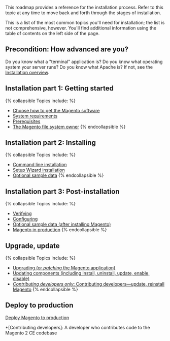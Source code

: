 <div markdown="1">

This roadmap provides a reference for the installation process. Refer to this topic at any time to move back and forth through the stages of installation.

This is a list of the most common topics you'll need for installation; the list is not comprehensive, however. You'll find additional information using the table of contents on the left side of the page.

## Precondition: How advanced are you?

Do you know what a "terminal" application is? Do you know what operating system your server runs? Do you know what Apache is? If not, see the <a href="{{page.baseurl}}install-gde/bk-install-guide.html">Installation overview</a>.

## Installation part 1: Getting started
{% collapsible Topics include: %}

*	[Choose how to get the Magento software]({{page.baseurl}}install-gde/bk-install-guide.html)
*	<a href="{{page.baseurl}}install-gde/system-requirements.html">System requirements</a>
*	<a href="{{page.baseurl}}install-gde/prereq/prereq-overview.html">Prerequisites</a>
*	<a href="{{page.baseurl}}install-gde/prereq/file-sys-perms-over.html">The Magento file system owner</a>
{% endcollapsible %}

## Installation part 2: Installing
{% collapsible Topics include: %}

*	<a href="{{page.baseurl}}install-gde/install/cli/install-cli.html">Command line installation</a>
*	<a href="{{page.baseurl}}install-gde/install/web/install-web.html">Setup Wizard installation</a>
*	<a href="{{page.baseurl}}install-gde/install/web/install-web-sample-data.html">Optional sample data</a>
{% endcollapsible %}

## Installation part 3: Post-installation
{% collapsible Topics include: %}

*	<a href="{{page.baseurl}}install-gde/install/verify.html">Verifying</a>
*	<a href="{{page.baseurl}}install-gde/install/post-install-config.html">Configuring</a>
*	<a href="{{page.baseurl}}install-gde/install/sample-data-after-magento.html">Optional sample data (after installing Magento)</a>
*	[Magento in production]({{page.baseurl}}howdoi/deploy/deploy-to-prod.html)
{% endcollapsible %}

## Upgrade, update
{% collapsible Topics include: %}

*	<a href="{{page.baseurl}}comp-mgr/bk-compman-upgrade-guide.html">Upgrading (or *patching* the Magento application)
*	<a href="{{page.baseurl}}comp-mgr/bk-compman-upgrade-guide.html">Updating components (including install, uninstall, update, enable, disable)
*	*Contributing developers only*: <a href="{{page.baseurl}}install-gde/install/cli/dev_options.html">Contributing developers&mdash;update, reinstall Magento</a>
{% endcollapsible %}

## Deploy to production
<a href="{{page.baseurl}}howdoi/deploy/deploy-to-prod.html">Deploy Magento to production</a>

*[Contributing developers]: A developer who contributes code to the Magento 2 CE codebase
